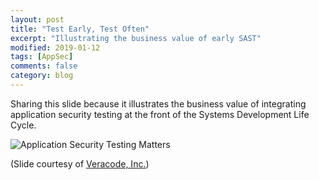 ```yaml
---
layout: post
title: "Test Early, Test Often"
excerpt: "Illustrating the business value of early SAST"
modified: 2019-01-12
tags: [AppSec]
comments: false
category: blog
---
```


Sharing this slide because it illustrates the business value of integrating
application security testing at the front of the Systems Development Life Cycle.

![Application Security Testing Matters](https://kennethghartman.com/images/AppSecTestingMatters.png)

(Slide courtesy of [Veracode, Inc.](http://www.veracode.com/))
